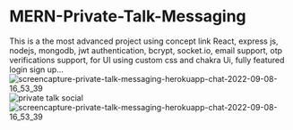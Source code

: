 # MERN-Private-Talk-Messaging
This is a the most advanced project using concept link React, express js, nodejs, mongodb, jwt authentication, bcrypt, socket.io, email support, otp verifications support, for UI using custom css and chakra Ui, fully featured login sign up...
![screencapture-private-talk-messaging-herokuapp-chat-2022-09-08-16_53_39](https://user-images.githubusercontent.com/87094943/189110237-207e8006-4f3a-426b-b2e6-6605d7d1f5d9.png)
![private talk social](https://user-images.githubusercontent.com/87094943/189110249-3696b9d4-cb8d-40d5-96f5-e3e459cf1702.jpg)
![screencapture-private-talk-messaging-herokuapp-chat-2022-09-08-16_53_39](https://user-images.githubusercontent.com/87094943/189110281-eb038bab-c185-49f7-bdc8-bf12c6cb0949.png)
